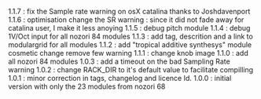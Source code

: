 1.1.7 : fix the Sample rate warning on osX catalina thanks to Joshdavenport
1.1.6 : optimisation
        change the SR warning : since it did not fade away for catalina user, I make it less anoying
1.1.5 : debug pitch module
1.1.4 : debug 1V/Oct input for all nozori 84 modules
1.1.3 : add tag, descrition and a link to modulargrid for all modules
1.1.2 : add "tropical additive synthesys" module
        cosmetic change
        remove few warning
1.1.1 : change knob image
1.1.0 : add all nozori 84 modules
1.0.3 : add a timeout on the bad Sampling Rate warning 
1.0.2 : change RACK_DIR to it's default value to facilitate compilling
1.0.1 : minor correction in tags, changelog and licence Id.
1.0.0 : initial version with only the 23 modules from nozori 68

